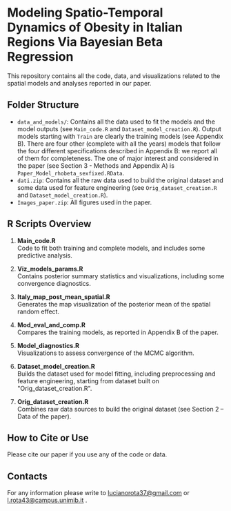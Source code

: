 # Modeling Spatio-Temporal Dynamics of Obesity in Italian Regions Via Bayesian Beta Regression

This repository contains all the code, data, and visualizations related to the spatial models and analyses reported in our paper.

## Folder Structure
- `data_and_models/`: Contains all the data used to fit the models and the model outputs (see `Main_code.R` and `Dataset_model_creation.R`). Output models starting with `Train` are clearly the training models (see Appendix B). There are four other (complete with all the years) models that follow the four different specifications described in Appendix B: we report all of them for completeness. The one of major interest and considered in the paper (see Section 3 - Methods and Appendix A) is `Paper_Model_rhobeta_sexfixed.RData`.
- `dati.zip`: Contains all the raw data used to build the original dataset and some data used for feature engineering (see `Orig_dataset_creation.R` and `Dataset_model_creation.R`).
- `Images_paper.zip`: All figures used in the paper.

## R Scripts Overview

1. **Main_code.R**  
   Code to fit both training and complete models, and includes some predictive analysis.

2. **Viz_models_params.R**  
   Contains posterior summary statistics and visualizations, including some convergence diagnostics.

3. **Italy_map_post_mean_spatial.R**  
   Generates the map visualization of the posterior mean of the spatial random effect.

4. **Mod_eval_and_comp.R**  
   Compares the training models, as reported in Appendix B of the paper.

5. **Model_diagnostics.R**  
   Visualizations to assess convergence of the MCMC algorithm.

6. **Dataset_model_creation.R**  
   Builds the dataset used for model fitting, including preprocessing and feature engineering, starting from dataset built on "Orig_dataset_creation.R".

7. **Orig_dataset_creation.R**  
   Combines raw data sources to build the original dataset (see Section 2 – Data of the paper).

## How to Cite or Use
Please cite our paper if you use any of the code or data.

## Contacts
For any information please write to lucianorota37@gmail.com or l.rota43@campus.unimib.it .
